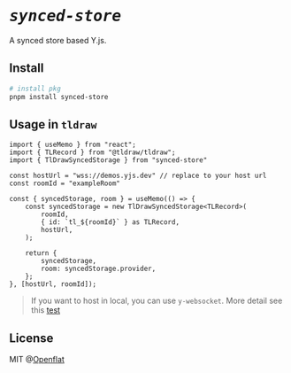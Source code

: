<h1><em><samp>synced-store</samp></em></h1>

A synced store based Y.js.

## Install

```bash
# install pkg
pnpm install synced-store
```

## Usage in `tldraw`

```tsx
import { useMemo } from "react";
import { TLRecord } from "@tldraw/tldraw";
import { TlDrawSyncedStorage } from "synced-store"

const hostUrl = "wss://demos.yjs.dev" // replace to your host url
const roomId = "exampleRoom"

const { syncedStorage, room } = useMemo(() => {
    const syncedStorage = new TlDrawSyncedStorage<TLRecord>(
        roomId,
        { id: `tl_${roomId}` } as TLRecord,
        hostUrl,
    );

    return {
        syncedStorage,
        room: syncedStorage.provider,
    };
}, [hostUrl, roomId]);
```

> If you want to host in local, you can use `y-websocket`. More detail see this [test](https://github.com/openflat-io/tldraw-store/blob/6b10dfe69503f6d0d752fba3549d1cb8e31a0c18/package.json#L12)

## License

MIT @[Openflat](https://github.com/openflat-io)